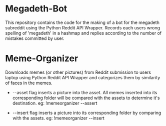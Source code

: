 # Megadeth-Bot
This repository contains the code for the making of a bot for the megadeth subreddit using the Python Reddit API Wrapper.
Records each users wrong spelling of 'megadeth' in a hashmap and replies according to the number of mistakes committed by user.

# Meme-Organizer
Downloads memes (or other pictures) from Reddit submission to users laptop using Python Reddit API Wrapper and categorizes them by similarity of faces in the memes. 

- --asset flag inserts a picture into the asset. All memes inserted into its corresponding folder will be compared with the assets to determine it's destination. eg: !memeorganizer --assert

- --insert flag inserts a picture into its corresponding folder by comparing with the assets. eg: !memeorganizer --insert

